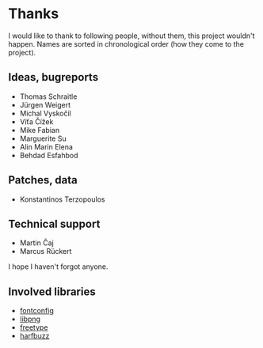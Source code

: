 Thanks
======

I would like to thank to following people, without them, this
project wouldn't happen. Names are sorted in chronological order
(how they come to the project).

Ideas, bugreports
-----------------
* Thomas Schraitle
* Jürgen Weigert
* Michal Vyskočil
* Víťa Čížek
* Mike Fabian
* Marguerite Su
* Alin Marin Elena
* Behdad Esfahbod

Patches, data
-------------
* Konstantinos Terzopoulos

Technical support
-----------------
* Martin Čaj
* Marcus Rückert

I hope I haven't forgot anyone.

Involved libraries
--------------------
* [fontconfig](http://www.freedesktop.org/wiki/Software/fontconfig/)
* [libpng](http://www.libpng.org/pub/png/libpng.html)
* [freetype](http://www.freetype.org/)
* [harfbuzz](http://www.freedesktop.org/wiki/Software/HarfBuzz/)


